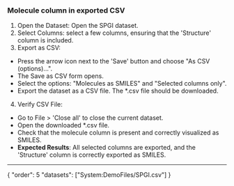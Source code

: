 ### Molecule column in exported CSV
1. Open the Dataset: Open the SPGI dataset.
2. Select Columns: select a few columns, ensuring that the 'Structure' column is included.
3. Export as CSV:
* Press the arrow icon next to the 'Save' button and choose "As CSV (options)...". 
* The Save as CSV form opens.
* Select the options: "Molecules as SMILES" and "Selected columns only".
* Export the dataset as a CSV file. The *.csv file should be downloaded.
4. Verify CSV File:
* Go to File > 'Close all' to close the current dataset.
* Open the downloaded *.csv file.
* Check that the molecule column is present and correctly visualized as SMILES.
* **Expected Results**: All selected columns are exported, and the 'Structure' column is correctly exported as SMILES.
---
{
  "order": 5
  "datasets": ["System:DemoFiles/SPGI.csv"]
}